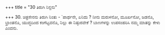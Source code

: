 +++
title = "30 ತಿರುಗಿ ನಿನ್ದನು"

+++
30. ಚಿತ್ರಸೇನನು ತಿರುಗಿ  ನಿಂತು - `ಪಾರ್ಥನೇ, ಏನಿದು ? ನೀನು ಮರುಳನೋ, ಮೂರ್ಖನೋ, ಜಡನೊ, ಭ್ರಾಂತನೊ, ಯುದ್ಧದಿಂದ ಕಂಗೆಟ್ಟವನೊ, ನಿಲ್ಲು ಈ ನಿಷ್ಠುರವೇಕೆ ? ಬಾಣಗಳನ್ನು ಉಪಸಂಹರಿಸಿ ನಮ್ಮ ಮಾತನ್ನು ಕೇಳು ಎಂದನು.